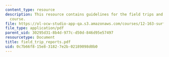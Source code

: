 ```yaml
---
content_type: resource
description: This resource contains guidelines for the field trips and trips for the
  course.
file: https://ol-ocw-studio-app-qa.s3.amazonaws.com/courses/12-163-surface-processes-and-landscape-evolution-fall-2004/0c7b66f815e831827e2b02189098d0b0_field_trip_reports.pdf
file_type: application/pdf
parent_uid: 30295d31-8b4d-977c-d50d-846d95e57497
resourcetype: Document
title: field_trip_reports.pdf
uid: 0c7b66f8-15e8-3182-7e2b-02189098d0b0
---
```

